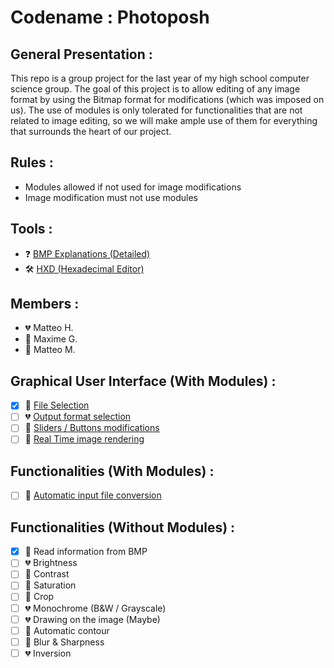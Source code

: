 # Codename : Photoposh

## General Presentation :
This repo is a group project for the last year of my high school computer science group. 
The goal of this project is to allow editing of any image format by using the Bitmap format for modifications (which was imposed on us).
The use of modules is only tolerated for functionalities that are not related to image editing, so we will make ample use of them for everything that surrounds the heart of our project.

## Rules : 
-	Modules allowed if not used for image modifications
-	Image modification must not use modules

## Tools : 
- ❓ [BMP Explanations (Detailed)](https://en.wikipedia.org/wiki/BMP_file_format)
- 🛠️ [HXD (Hexadecimal Editor)](https://mh-nexus.de/en/downloads.php?product=HxD20)

## Members :
- 💔 Matteo H.
- 💛 Maxime G.
- 💚 Matteo M.

## Graphical User Interface (With Modules) : 
- [x] 💛 [File Selection](https://stackoverflow.com/questions/3579568/choosing-a-file-in-python-with-simple-dialog)
- [ ] 💔 [Output format selection](https://stackoverflow.com/questions/11137120/how-to-convert-an-image-from-one-format-to-another-with-python)
- [ ] 💚 [Sliders / Buttons modifications](https://kivy.org/#home)
- [ ] 💛 [Real Time image rendering](https://stackoverflow.com/questions/45025869/how-to-process-images-in-real-time-and-output-a-real-time-video-of-the-result)

## Functionalities (With Modules) :
- [ ] 💛 [Automatic input file conversion](https://stackoverflow.com/questions/46385999/transform-an-image-to-a-bitmap)

## Functionalities (Without Modules) :
-   [x] 💛 Read information from BMP
-	[ ] 💔 Brightness
-	[ ] 💚 Contrast
-	[ ] 💚 Saturation
-	[ ] 💛 Crop
-	[ ] 💔 Monochrome (B&W / Grayscale)
-	[ ] 💔 Drawing on the image (Maybe)
-	[ ] 💛 Automatic contour 
-	[ ] 💚 Blur & Sharpness
-	[ ] 💔 Inversion
